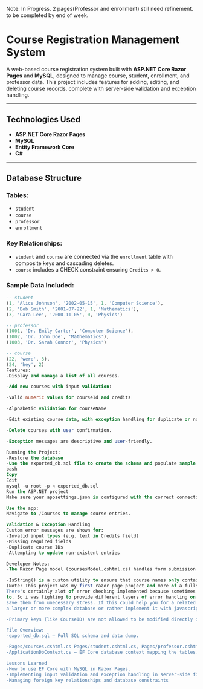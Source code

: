 Note: In Progress. 2 pages(Professor and enrollment) still need refinement. to be completed by end of week.
# Course Registration Management System

A web-based course registration system built with **ASP.NET Core Razor Pages** and **MySQL**, designed to manage course, student, enrollment, and professor data. This project includes features for adding, editing, and deleting course records, complete with server-side validation and exception handling.

---

## Technologies Used

- **ASP.NET Core Razor Pages**
- **MySQL**
- **Entity Framework Core**
- **C#**

---

## Database Structure

### Tables:

- `student`
- `course`
- `professor`
- `enrollment`

### Key Relationships:

- `student` and `course` are connected via the `enrollment` table with composite keys and cascading deletes.
- `course` includes a CHECK constraint ensuring `Credits > 0`.

### Sample Data Included:

```sql
-- student
(1, 'Alice Johnson', '2002-05-15', 1, 'Computer Science'),
(2, 'Bob Smith', '2001-07-22', 1, 'Mathematics'),
(3, 'Cara Lee', '2000-11-05', 0, 'Physics')

-- professor
(1001, 'Dr. Emily Carter', 'Computer Science'),
(1002, 'Dr. John Doe', 'Mathematics'),
(1003, 'Dr. Sarah Connor', 'Physics')

-- course
(22, 'were', 3),
(24, 'hey', 2)
Features:
-Display and manage a list of all courses.

-Add new courses with input validation:

-Valid numeric values for courseId and credits

-Alphabetic validation for courseName

-Edit existing course data, with exception handling for duplicate or non-existent IDs.

-Delete courses with user confirmation.

-Exception messages are descriptive and user-friendly.

Running the Project:
-Restore the database
-Use the exported_db.sql file to create the schema and populate sample data:
bash
Copy
Edit
mysql -u root -p < exported_db.sql
Run the ASP.NET project
Make sure your appsettings.json is configured with the correct connection string.

Use the app:
Navigate to /Courses to manage course entries.

Validation & Exception Handling
Custom error messages are shown for:
-Invalid input types (e.g. text in Credits field)
-Missing required fields
-Duplicate course IDs
-Attempting to update non-existent entries

Developer Notes:
-The Razor Page model (coursesModel.cshtml.cs) handles form submission logic via OnPost() and renders data using OnGet().

-IsString() is a custom utility to ensure that course names only contain letters.
(Note: This project was my first razor page project and more of a fullstack playground. As a result there is a strong emphasis on error handling directed towards user's inputs.
There's certainly alot of error checking implemented because sometimes the html forms are not always doing what they are suppose
to. So i was fighting to provide different layers of error handling on backend as well. I love when it's userfriendly as i feel it could save the user time on their daily activity on your product and 
save them from unecessary stress. If this could help you for a related project feel free to clone and update to your liking. it would obviously be advisable to put let focus on user input if you are dealing with
a larger or more complex database or rather implement it with javascript directly in your .cshtml page)

-Primary keys (like CourseID) are not allowed to be modified directly once created.

File Overview:
-exported_db.sql – Full SQL schema and data dump.

-Pages/courses.cshtml.cs Pages/student.cshtml.cs, Pages/professor.cshtml.cs, enrollment– Core Razor Page logic for handling course management.
-ApplicationDbContext.cs – EF Core database context mapping the tables.

Lessons Learned
-How to use EF Core with MySQL in Razor Pages.
-Implementing input validation and exception handling in server-side forms.
-Managing foreign key relationships and database constraints
